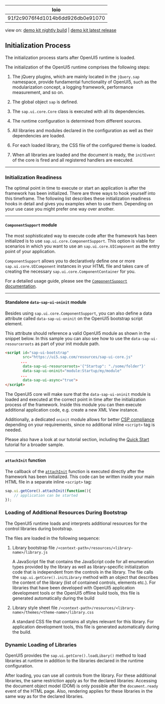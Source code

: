 <!-- loio91f2c9076f4d1014b6dd926db0e91070 -->

| loio |
| -----|
| 91f2c9076f4d1014b6dd926db0e91070 |

<div id="loio">

view on: [demo kit nightly build](https://openui5nightly.hana.ondemand.com/#/topic/91f2c9076f4d1014b6dd926db0e91070) | [demo kit latest release](https://openui5.hana.ondemand.com/#/topic/91f2c9076f4d1014b6dd926db0e91070)</div>

## Initialization Process

The initialization process starts after OpenUI5 runtime is loaded.

The initialization of the OpenUI5 runtime comprises the following steps:

1.  The jQuery plugins, which are mainly located in the `jQuery.sap` namespace, provide fundamental functionality of OpenUI5, such as the modularization concept, a logging framework, performance measurement, and so on.

2.  The global object `sap` is defined.

3.  The `sap.ui.core.Core` class is executed with all its dependencies.

4.  The runtime configuration is determined from different sources.

5.  All libraries and modules declared in the configuration as well as their dependencies are loaded.

6.  For each loaded library, the CSS file of the configured theme is loaded.

7.  When all libraries are loaded and the document is ready, the `initEvent` of the core is fired and all registered handlers are executed.


***

<a name="loio91f2c9076f4d1014b6dd926db0e91070__section_d2s_tlg_vgb"/>

### Initialization Readiness

The optimal point in time to execute or start an application is after the framework has been initialized. There are three ways to hook yourself into this timeframe. The following list describes these initialization readiness hooks in detail and gives you examples when to use them. Depending on your use case you might prefer one way over another.

***

#### `ComponentSupport` module

The most sophisticated way to execute code after the framework has been initialized is to use `sap.ui.core.ComponentSupport`. This option is viable for scenarios in which you want to use an `sap.ui.core.UIComponent` as the entry point of your application.

`ComponentSupport` allows you to declaratively define one or more `sap.ui.core.UIComponent` instances in your HTML file and takes care of creating the necessary `sap.ui.core.ComponentContainer` for you.

For a detailed usage guide, please see the [`ComponentSupport` documentation](Declarative_API_for_Initial_Components_82a0fce.md).

***

#### Standalone `data-sap-ui-oninit` module

Besides using `sap.ui.core.ComponentSupport`, you can also define a data attribute called `data-sap-ui-oninit` on the OpenUI5 bootstrap script element.

This attribute should reference a valid OpenUI5 module as shown in the snippet below. In this sample you can also see how to use the `data-sap-ui-resourceroots` as part of your init module path.

``` html
<script id="sap-ui-bootstrap"
        src="https://ui5.sap.com/resources/sap-ui-core.js"
       ...
        data-sap-ui-resourceroots='{"Startup": "./some/folder"}'
        data-sap-ui-oninit="module:Startup/my/module"
       ...
        data-sap-ui-async="true">
</script>
```

The OpenUI5 core will make sure that the `data-sap-ui-oninit` module is loaded and executed at the correct point in time after the initialization process of the framework. Inside this module you can then execute additional application code, e.g. create a new XML View instance.

Additionally, a dedicated `oninit` module allows for better [CSP compliance](https://developer.mozilla.org/en-US/docs/Web/HTTP/CSP) depending on your requirements, since no additional inline `<script>` tag is needed.

Please also have a look at our tutorial section, including the [Quick Start](Quick_Start_592f36f.md) tutorial for a broader sample.

***

#### `attachInit` function

The callback of the [`attachInit`](https://openui5.hana.ondemand.com/#/api/sap.ui.core.Core/methods/attachInit) function is executed directly after the framework has been initialized. This code can be written inside your main HTML file in a separate inline `<script>` tag:

``` js
sap.ui.getCore().attachInit(function(){
    // application can be started
});
```

 <a name="loiobf10bd41ac8f49048a1ccb743fbfbb8a"/>

<!-- loiobf10bd41ac8f49048a1ccb743fbfbb8a -->

### Loading of Additional Resources During Bootstrap

The OpenUI5 runtime loads and interprets additional resources for the control libraries during bootstrap.

The files are loaded in the following sequence:

1.  Library bootstrap file `/<context-path>/resources/<library-name>/library.js` 

    A JavaScript file that contains the JavaScript code for all enumeration types provided by the library as well as library-specific initialization code that is independent from the controls in the library. The file calls the `sap.ui.getCore().initLibrary` method with an object that describes the content of the library \(list of contained controls, elements etc.\). For libraries that have been developed with OpenUI5 application development tools or the OpenUI5 offline build tools, this file is generated automatically during the build

2.  Library style sheet file `/<context-path>/resources/<library-name>/themes/<theme-name>/library.css`

    A standard CSS file that contains all styles relevant for this library. For application development tools, this file is generated automatically during the build.


 <a name="loiobbce44f06ddc48fda7aeb44eae52ebbc"/>

<!-- loiobbce44f06ddc48fda7aeb44eae52ebbc -->

### Dynamic Loading of Libraries

OpenUI5 provides the `sap.ui.getCore().loadLibary()` method to load libraries at runtime in addition to the libraries declared in the runtime configuration.

After loading, you can use all controls from the library. For these additional libraries, the same restriction apply as for the declared libraries: Accessing the document object model \(DOM\) is only possible after the `document.ready` event of the HTML page. Also, rendering applies for these libraries in the same way as for the declared libraries.


